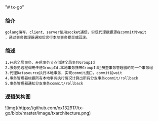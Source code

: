 "# tx-go" 

<h3>简介</h3>

    golang编写，client、server使用socket通信，实现代理数据源在commit时wait
    ，通过事务管理器通知后实行本地事务提交或回滚。
    
<h3>简述</h3>

    1.开启全局事务，开启事务节点创建全局事务GroupId    
    2.服务见远程调用传递GroupId,本地事务携带GroupId注册至事务管理器的同一个事务组  
    3.代理Datasource执行本地事务，实现commit接口，commit前wait   
    4.事务管理器根据所有本地事务执行情况计算出所有分支事务commit/rollback     
    5.事务管理器通知分支事务commit/rollback  

<h3>逻辑架构图</h3>
![img](https://github.com/xx132917/tx-go/blob/master/image/txarchitecture.png)

